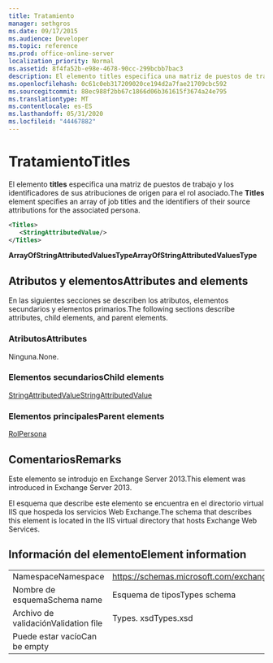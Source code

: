 ```yaml
---
title: Tratamiento
manager: sethgros
ms.date: 09/17/2015
ms.audience: Developer
ms.topic: reference
ms.prod: office-online-server
localization_priority: Normal
ms.assetid: 8f4fa52b-e98e-4678-90cc-299bcbb7bac3
description: El elemento titles especifica una matriz de puestos de trabajo y los identificadores de sus atribuciones de origen para el rol asociado.
ms.openlocfilehash: 0c61c0eb317209020ce194d2a7fae21709cbc592
ms.sourcegitcommit: 88ec988f2bb67c1866d06b361615f3674a24e795
ms.translationtype: MT
ms.contentlocale: es-ES
ms.lasthandoff: 05/31/2020
ms.locfileid: "44467882"
---
```

# <a name="titles"></a><span data-ttu-id="9de81-103">Tratamiento</span><span class="sxs-lookup"><span data-stu-id="9de81-103">Titles</span></span>

<span data-ttu-id="9de81-104">El elemento **titles** especifica una matriz de puestos de trabajo y los identificadores de sus atribuciones de origen para el rol asociado.</span><span class="sxs-lookup"><span data-stu-id="9de81-104">The **Titles** element specifies an array of job titles and the identifiers of their source attributions for the associated persona.</span></span> 
  
```XML
<Titles>
   <StringAttributedValue/>
</Titles>
```

 <span data-ttu-id="9de81-105">**ArrayOfStringAttributedValuesType**</span><span class="sxs-lookup"><span data-stu-id="9de81-105">**ArrayOfStringAttributedValuesType**</span></span>
## <a name="attributes-and-elements"></a><span data-ttu-id="9de81-106">Atributos y elementos</span><span class="sxs-lookup"><span data-stu-id="9de81-106">Attributes and elements</span></span>

<span data-ttu-id="9de81-107">En las siguientes secciones se describen los atributos, elementos secundarios y elementos primarios.</span><span class="sxs-lookup"><span data-stu-id="9de81-107">The following sections describe attributes, child elements, and parent elements.</span></span>
  
### <a name="attributes"></a><span data-ttu-id="9de81-108">Atributos</span><span class="sxs-lookup"><span data-stu-id="9de81-108">Attributes</span></span>

<span data-ttu-id="9de81-109">Ninguna.</span><span class="sxs-lookup"><span data-stu-id="9de81-109">None.</span></span>
  
### <a name="child-elements"></a><span data-ttu-id="9de81-110">Elementos secundarios</span><span class="sxs-lookup"><span data-stu-id="9de81-110">Child elements</span></span>

[<span data-ttu-id="9de81-111">StringAttributedValue</span><span class="sxs-lookup"><span data-stu-id="9de81-111">StringAttributedValue</span></span>](stringattributedvalue.md)
  
### <a name="parent-elements"></a><span data-ttu-id="9de81-112">Elementos principales</span><span class="sxs-lookup"><span data-stu-id="9de81-112">Parent elements</span></span>

[<span data-ttu-id="9de81-113">Rol</span><span class="sxs-lookup"><span data-stu-id="9de81-113">Persona</span></span>](persona.md)
  
## <a name="remarks"></a><span data-ttu-id="9de81-114">Comentarios</span><span class="sxs-lookup"><span data-stu-id="9de81-114">Remarks</span></span>

<span data-ttu-id="9de81-115">Este elemento se introdujo en Exchange Server 2013.</span><span class="sxs-lookup"><span data-stu-id="9de81-115">This element was introduced in Exchange Server 2013.</span></span>
  
<span data-ttu-id="9de81-116">El esquema que describe este elemento se encuentra en el directorio virtual IIS que hospeda los servicios Web Exchange.</span><span class="sxs-lookup"><span data-stu-id="9de81-116">The schema that describes this element is located in the IIS virtual directory that hosts Exchange Web Services.</span></span>
  
## <a name="element-information"></a><span data-ttu-id="9de81-117">Información del elemento</span><span class="sxs-lookup"><span data-stu-id="9de81-117">Element information</span></span>

|||
|:-----|:-----|
|<span data-ttu-id="9de81-118">Namespace</span><span class="sxs-lookup"><span data-stu-id="9de81-118">Namespace</span></span>  <br/> |https://schemas.microsoft.com/exchange/services/2006/types  <br/> |
|<span data-ttu-id="9de81-119">Nombre de esquema</span><span class="sxs-lookup"><span data-stu-id="9de81-119">Schema name</span></span>  <br/> |<span data-ttu-id="9de81-120">Esquema de tipos</span><span class="sxs-lookup"><span data-stu-id="9de81-120">Types schema</span></span>  <br/> |
|<span data-ttu-id="9de81-121">Archivo de validación</span><span class="sxs-lookup"><span data-stu-id="9de81-121">Validation file</span></span>  <br/> |<span data-ttu-id="9de81-122">Types. xsd</span><span class="sxs-lookup"><span data-stu-id="9de81-122">Types.xsd</span></span>  <br/> |
|<span data-ttu-id="9de81-123">Puede estar vacío</span><span class="sxs-lookup"><span data-stu-id="9de81-123">Can be empty</span></span>  <br/> ||
   

